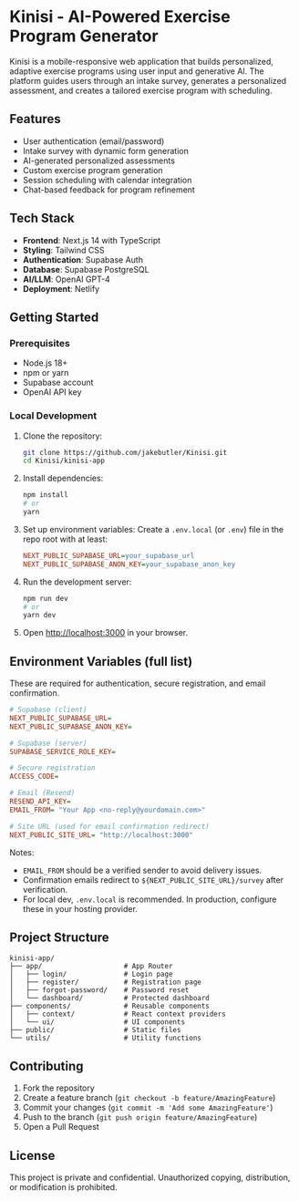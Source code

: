 # Kinisi - AI-Powered Exercise Program Generator

Kinisi is a mobile-responsive web application that builds personalized, adaptive exercise programs using user input and generative AI. The platform guides users through an intake survey, generates a personalized assessment, and creates a tailored exercise program with scheduling.

## Features

- User authentication (email/password)
- Intake survey with dynamic form generation
- AI-generated personalized assessments
- Custom exercise program generation
- Session scheduling with calendar integration
- Chat-based feedback for program refinement

## Tech Stack

- **Frontend**: Next.js 14 with TypeScript
- **Styling**: Tailwind CSS
- **Authentication**: Supabase Auth
- **Database**: Supabase PostgreSQL
- **AI/LLM**: OpenAI GPT-4
- **Deployment**: Netlify

## Getting Started

### Prerequisites

- Node.js 18+
- npm or yarn
- Supabase account
- OpenAI API key

### Local Development

1. Clone the repository:
   ```bash
   git clone https://github.com/jakebutler/Kinisi.git
   cd Kinisi/kinisi-app
   ```

2. Install dependencies:
   ```bash
   npm install
   # or
   yarn
   ```

3. Set up environment variables:
   Create a `.env.local` (or `.env`) file in the repo root with at least:
   ```ini
   NEXT_PUBLIC_SUPABASE_URL=your_supabase_url
   NEXT_PUBLIC_SUPABASE_ANON_KEY=your_supabase_anon_key
   ```

4. Run the development server:
   ```bash
   npm run dev
   # or
   yarn dev
   ```

5. Open [http://localhost:3000](http://localhost:3000) in your browser.

## Environment Variables (full list)

These are required for authentication, secure registration, and email confirmation.

```ini
# Supabase (client)
NEXT_PUBLIC_SUPABASE_URL=
NEXT_PUBLIC_SUPABASE_ANON_KEY=

# Supabase (server)
SUPABASE_SERVICE_ROLE_KEY=

# Secure registration
ACCESS_CODE=

# Email (Resend)
RESEND_API_KEY=
EMAIL_FROM= "Your App <no-reply@yourdomain.com>"

# Site URL (used for email confirmation redirect)
NEXT_PUBLIC_SITE_URL= "http://localhost:3000"
```

Notes:
- `EMAIL_FROM` should be a verified sender to avoid delivery issues.
- Confirmation emails redirect to `${NEXT_PUBLIC_SITE_URL}/survey` after verification.
- For local dev, `.env.local` is recommended. In production, configure these in your hosting provider.

## Project Structure

```
kinisi-app/
├── app/                    # App Router
│   ├── login/              # Login page
│   ├── register/           # Registration page
│   ├── forgot-password/    # Password reset
│   └── dashboard/          # Protected dashboard
├── components/             # Reusable components
│   ├── context/            # React context providers
│   └── ui/                 # UI components
├── public/                 # Static files
└── utils/                  # Utility functions
```

## Contributing

1. Fork the repository
2. Create a feature branch (`git checkout -b feature/AmazingFeature`)
3. Commit your changes (`git commit -m 'Add some AmazingFeature'`)
4. Push to the branch (`git push origin feature/AmazingFeature`)
5. Open a Pull Request

## License

This project is private and confidential. Unauthorized copying, distribution, or modification is prohibited.